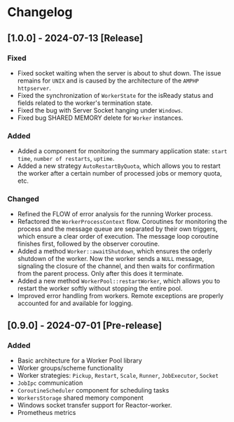 # Changelog

## [1.0.0] - 2024-07-13 [Release]

### Fixed

- Fixed socket waiting when the server is about to shut down. 
The issue remains for `UNIX` and is caused by the architecture of the `AMPHP` `httpserver`.
- Fixed the synchronization of `WorkerState` for the isReady status and fields related to the worker's termination state.
- Fixed the bug with Server Socket hanging under `Windows`.
- Fixed bug SHARED MEMORY delete for `Worker` instances.

### Added

- Added a component for monitoring the summary application state: `start time`, `number of restarts`, `uptime`.
- Added a new strategy `AutoRestartByQuota`, 
which allows you to restart the worker after a certain number of processed jobs or memory quota, etc.

### Changed

- Refined the FLOW of error analysis for the running Worker process.
- Refactored the `WorkerProcessContext` flow. Coroutines for monitoring the process and the message queue 
are separated by their own triggers, which ensure a clear order of execution. 
The message loop coroutine finishes first, followed by the observer coroutine.
- Added a method `Worker::awaitShutdown`, which ensures the orderly shutdown of the worker. 
Now the worker sends a `NULL` message, signaling the closure of the channel, 
and then waits for confirmation from the parent process. Only after this does it terminate.
- Added a new method `WorkerPool::restartWorker`, which allows you to restart the worker softly without stopping the entire pool.
- Improved error handling from workers. Remote exceptions are properly accounted for and available for logging.

## [0.9.0] - 2024-07-01 [Pre-release]

### Added

- Basic architecture for a Worker Pool library
- Worker groups/scheme functionality
- Worker strategies: `Pickup`, `Restart`, `Scale`, `Runner`, `JobExecutor`, `Socket` 
- `JobIpc` communication
- `CoroutineScheduler` component for scheduling tasks
- `WorkersStorage` shared memory component 
- Windows socket transfer support for Reactor-worker.
- Prometheus metrics
